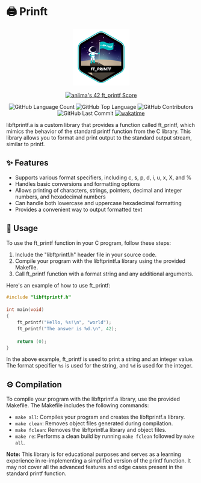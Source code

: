 # :printer: Prinft 

<div align=center>

  ![badge](https://raw.githubusercontent.com/angelamcosta/angelamcosta/main/42_badges/ft_printfe.png)

  [![anlima's 42 ft_printf Score](https://badge42.vercel.app/api/v2/cl9oe5ogt00110fm6h34z9iu9/project/2857118)](https://github.com/JaeSeoKim/badge42)

  <img alt="GitHub Language Count" src="https://img.shields.io/github/languages/count/angelamcosta/printf" /> <img alt="GitHub Top Language" src="https://img.shields.io/github/languages/top/angelamcosta/printf" /> <img alt="GitHub Contributors" src="https://img.shields.io/github/contributors/angelamcosta/printf" /> <img alt="GitHub Last Commit" src="https://img.shields.io/github/last-commit/angelamcosta/printf" /> <a href="https://wakatime.com/badge/user/0c29d5b3-c30b-4e1a-ad07-2da3bd4f7e05/project/dbfed7e7-16e9-4b96-ac50-8046cf85956b"><img src="https://wakatime.com/badge/user/0c29d5b3-c30b-4e1a-ad07-2da3bd4f7e05/project/dbfed7e7-16e9-4b96-ac50-8046cf85956b.svg" alt="wakatime"></a>
</div>

libftprintf.a is a custom library that provides a function called ft_printf, which mimics the behavior of the standard printf function from the C library. This library allows you to format and print output to the standard output stream, similar to printf.

## ✨ Features
- Supports various format specifiers, including c, s, p, d, i, u, x, X, and %
- Handles basic conversions and formatting options
- Allows printing of characters, strings, pointers, decimal and integer numbers, and hexadecimal numbers
- Can handle both lowercase and uppercase hexadecimal formatting
- Provides a convenient way to output formatted text

## 🚀 Usage
To use the ft_printf function in your C program, follow these steps:

1. Include the "libftprintf.h" header file in your source code.
2. Compile your program with the libftprintf.a library using the provided Makefile.
3. Call ft_printf function with a format string and any additional arguments.

Here's an example of how to use ft_printf:

```c
#include "libftprintf.h"

int main(void)
{
	ft_printf("Hello, %s!\n", "world");
	ft_printf("The answer is %d.\n", 42);

	return (0);
}
```

In the above example, ft_printf is used to print a string and an integer value. The format specifier `%s` is used for the string, and `%d` is used for the integer.

## ⚙️ Compilation
To compile your program with the libftprintf.a library, use the provided Makefile. The Makefile includes the following commands:

- `make all`: Compiles your program and creates the libftprintf.a library.
- `make clean`: Removes object files generated during compilation.
- `make fclean`: Removes the libftprintf.a library and object files.
- `make re`: Performs a clean build by running `make fclean` followed by `make all`.

**Note:** This library is for educational purposes and serves as a learning experience in re-implementing a simplified version of the printf function. It may not cover all the advanced features and edge cases present in the standard printf function.
